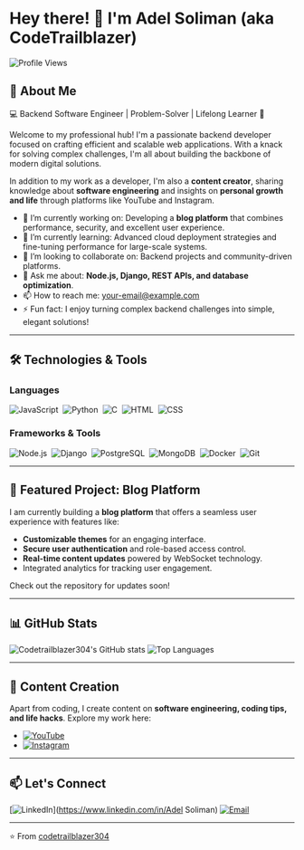 # Hey there! 👋 I'm Adel Soliman (aka CodeTrailblazer)

![Profile Views](https://komarev.com/ghpvc/?username=codetrailblazer304&style=flat-square)

## 🚀 About Me

💻 Backend Software Engineer | Problem-Solver | Lifelong Learner 🌟

Welcome to my professional hub! I'm a passionate backend developer focused on crafting efficient and scalable web applications. With a knack for solving complex challenges, I'm all about building the backbone of modern digital solutions.

In addition to my work as a developer, I'm also a **content creator**, sharing knowledge about **software engineering** and insights on **personal growth and life** through platforms like YouTube and Instagram.

- 🔭 I’m currently working on: Developing a **blog platform** that combines performance, security, and excellent user experience.
- 🌱 I’m currently learning: Advanced cloud deployment strategies and fine-tuning performance for large-scale systems.
- 👯 I’m looking to collaborate on: Backend projects and community-driven platforms.
- 💬 Ask me about: **Node.js, Django, REST APIs, and database optimization**.
- 📫 How to reach me: [your-email@example.com](mailto:codetrailblazer8@gmail.com)
- ⚡ Fun fact: I enjoy turning complex backend challenges into simple, elegant solutions!

---

## 🛠️ Technologies & Tools

### Languages
![JavaScript](https://img.shields.io/badge/-JavaScript-05122A?style=flat&logo=javascript)&nbsp;
![Python](https://img.shields.io/badge/-Python-05122A?style=flat&logo=python)&nbsp;
![C](https://img.shields.io/badge/-C-05122A?style=flat&logo=c)&nbsp;
![HTML](https://img.shields.io/badge/-HTML-05122A?style=flat&logo=html5)&nbsp;
![CSS](https://img.shields.io/badge/-CSS-05122A?style=flat&logo=css3)&nbsp;

### Frameworks & Tools
![Node.js](https://img.shields.io/badge/-Node.js-05122A?style=flat&logo=node.js)&nbsp;
![Django](https://img.shields.io/badge/-Django-05122A?style=flat&logo=django)&nbsp;
![PostgreSQL](https://img.shields.io/badge/-PostgreSQL-05122A?style=flat&logo=postgresql)&nbsp;
![MongoDB](https://img.shields.io/badge/-MongoDB-05122A?style=flat&logo=mongodb)&nbsp;
![Docker](https://img.shields.io/badge/-Docker-05122A?style=flat&logo=docker)&nbsp;
![Git](https://img.shields.io/badge/-Git-05122A?style=flat&logo=git)&nbsp;

---

## 🌟 Featured Project: Blog Platform

I am currently building a **blog platform** that offers a seamless user experience with features like:
- **Customizable themes** for an engaging interface.
- **Secure user authentication** and role-based access control.
- **Real-time content updates** powered by WebSocket technology.
- Integrated analytics for tracking user engagement.

Check out the repository for updates soon!

---

## 📊 GitHub Stats

![Codetrailblazer304's GitHub stats](https://github-readme-stats.vercel.app/api?username=codetrailblazer304&show_icons=true&theme=radical)
![Top Languages](https://github-readme-stats.vercel.app/api/top-langs/?username=codetrailblazer304&layout=compact&theme=radical)

---

## 🎥 Content Creation

Apart from coding, I create content on **software engineering, coding tips, and life hacks**. Explore my work here:

- [![YouTube](https://img.shields.io/badge/YouTube-%23FF0000.svg?style=flat&logo=youtube&logoColor=white)](https://youtube.com/@CodeTrailblazer) 
- [![Instagram](https://img.shields.io/badge/Instagram-E4405F?style=flat&logo=instagram&logoColor=white)](https://instagram.com/codetrailblazer304)

---

## 📫 Let's Connect

[![LinkedIn](https://img.shields.io/badge/LinkedIn-0077B5?style=flat&logo=linkedin)](https://www.linkedin.com/in/Adel Soliman)
[![Email](https://img.shields.io/badge/Email-D14836?style=flat&logo=gmail&logoColor=white)](mailto:codetrailblazer8@gmail.com)

---

⭐️ From [codetrailblazer304](https://github.com/codetrailblazer304)

